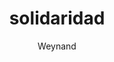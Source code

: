 ---
id: solidaridad
title: solidaridad
status: planned
startdate: 
countries: Central America, East and Central Africa, Europe, North America, Asia, South America, Southern Africa, West Africa
cities: 
rank: 2
excerpt: Provide an alternative income stream for farmers and create digital services to allow the farmer to partake in the 21st century agriculture.
created: 
image: ./solidaridad.png
image_caption: solidaridad
author: Weynand
members: 
websites: www.solidaridadnetwork.org
tags: planned, tfgrid
private: 0
potential: 

---
